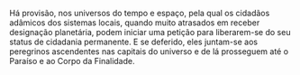 ﻿Há provisão, nos universos do tempo e espaço, pela qual os cidadãos adâmicos dos sistemas locais, quando muito atrasados em receber designação planetária, podem iniciar uma petição para liberarem-se do seu status de cidadania permanente. E se deferido, eles juntam-se aos peregrinos ascendentes nas capitais do universo e de lá prosseguem até o Paraíso e ao Corpo da Finalidade.